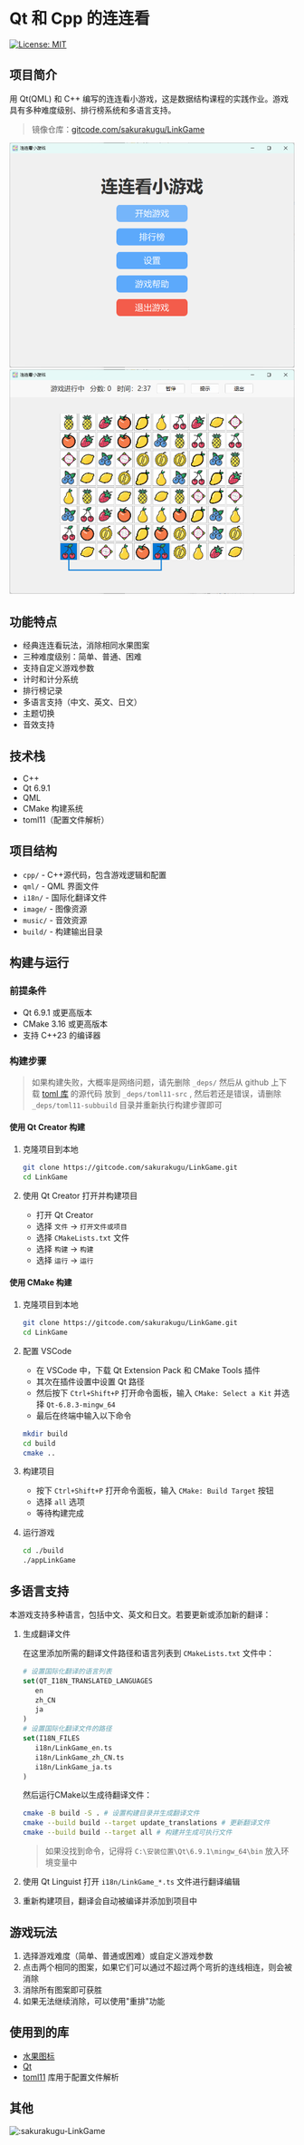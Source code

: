 # Qt 和 Cpp 的连连看

[![License: MIT](https://img.shields.io/badge/License-MIT-yellow.svg)](https://opensource.org/licenses/MIT)

## 项目简介

用 Qt(QML) 和 C++ 编写的连连看小游戏，这是数据结构课程的实践作业。游戏具有多种难度级别、排行榜系统和多语言支持。

> 镜像仓库：[gitcode.com/sakurakugu/LinkGame](https://github.com/sakurakugu/LinkGame)

![游戏截图](docs/图片1.png)
![游戏截图](docs/图片2.png)

## 功能特点

- 经典连连看玩法，消除相同水果图案
- 三种难度级别：简单、普通、困难
- 支持自定义游戏参数
- 计时和计分系统
- 排行榜记录
- 多语言支持（中文、英文、日文）
- 主题切换
- 音效支持

## 技术栈

- C++
- Qt 6.9.1
- QML
- CMake 构建系统
- toml11（配置文件解析）

## 项目结构

- `cpp/` - C++源代码，包含游戏逻辑和配置
- `qml/` - QML 界面文件
- `i18n/` - 国际化翻译文件
- `image/` - 图像资源
- `music/` - 音效资源
- `build/` - 构建输出目录

## 构建与运行

### 前提条件

- Qt 6.9.1 或更高版本
- CMake 3.16 或更高版本
- 支持 C++23 的编译器

### 构建步骤

> 如果构建失败，大概率是网络问题，请先删除 `_deps/` 然后从 github 上下载 [toml 库](https://github.com/ToruNiina/toml11) 的源代码 放到 `_deps/toml11-src` , 然后若还是错误，请删除 `_deps/toml11-subbuild` 目录并重新执行构建步骤即可

#### 使用 Qt Creator 构建

1. 克隆项目到本地

   ```bash
   git clone https://gitcode.com/sakurakugu/LinkGame.git
   cd LinkGame
   ```

2. 使用 Qt Creator 打开并构建项目
   - 打开 Qt Creator
   - 选择 `文件` -> `打开文件或项目`
   - 选择 `CMakeLists.txt` 文件
   - 选择 `构建` -> `构建`
   - 选择 `运行` -> `运行`

#### 使用 CMake 构建

1. 克隆项目到本地

   ```bash
   git clone https://gitcode.com/sakurakugu/LinkGame.git
   cd LinkGame
   ```

2. 配置 VSCode

   - 在 VSCode 中，下载 Qt Extension Pack 和 CMake Tools 插件
   - 其次在插件设置中设置 Qt 路径
   - 然后按下 `Ctrl+Shift+P` 打开命令面板，输入 `CMake: Select a Kit` 并选择 `Qt-6.8.3-mingw_64`
   - 最后在终端中输入以下命令

   ```bash
   mkdir build
   cd build
   cmake ..
   ```

3. 构建项目

   - 按下 `Ctrl+Shift+P` 打开命令面板，输入 `CMake: Build Target` 按钮
   - 选择 `all` 选项
   - 等待构建完成

4. 运行游戏
   ```bash
   cd ./build
   ./appLinkGame
   ```

## 多语言支持

本游戏支持多种语言，包括中文、英文和日文。若要更新或添加新的翻译：

1. 生成翻译文件

   在这里添加所需的翻译文件路径和语言列表到 `CMakeLists.txt` 文件中：

   ```cmake
   # 设置国际化翻译的语言列表
   set(QT_I18N_TRANSLATED_LANGUAGES 
      en
      zh_CN
      ja
   )
   # 设置国际化翻译文件的路径
   set(I18N_FILES
      i18n/LinkGame_en.ts
      i18n/LinkGame_zh_CN.ts
      i18n/LinkGame_ja.ts
   )
   ```

   然后运行CMake以生成待翻译文件：

   ```bash
   cmake -B build -S . # 设置构建目录并生成翻译文件
   cmake --build build --target update_translations # 更新翻译文件
   cmake --build build --target all # 构建并生成可执行文件
   ```

   > 如果没找到命令，记得将 `C:\安装位置\Qt\6.9.1\mingw_64\bin` 放入环境变量中

2. 使用 Qt Linguist 打开 `i18n/LinkGame_*.ts` 文件进行翻译编辑

3. 重新构建项目，翻译会自动被编译并添加到项目中

## 游戏玩法

1. 选择游戏难度（简单、普通或困难）或自定义游戏参数
2. 点击两个相同的图案，如果它们可以通过不超过两个弯折的连线相连，则会被消除
3. 消除所有图案即可获胜
4. 如果无法继续消除，可以使用"重排"功能

## 使用到的库

- [水果图标](https://www.iconfont.cn/search/index?searchType=icon&q=%E6%B0%B4%E6%9E%9C)
- [Qt](https://www.qt.io/)
- [toml11](https://github.com/ToruNiina/toml11) 库用于配置文件解析

## 其他

![:sakurakugu-LinkGame](https://count.getloli.com/@:sakurakugu-LinkGame)
